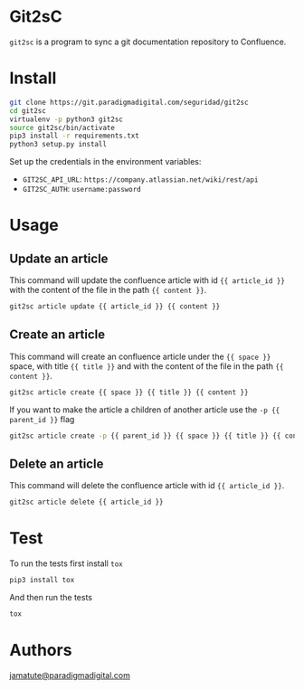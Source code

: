 # Git2sC

`git2sc` is a program to sync a git documentation repository to Confluence.

# Install

```bash
git clone https://git.paradigmadigital.com/seguridad/git2sc
cd git2sc
virtualenv -p python3 git2sc
source git2sc/bin/activate
pip3 install -r requirements.txt
python3 setup.py install
```

Set up the credentials in the environment variables:

* `GIT2SC_API_URL`: `https://company.atlassian.net/wiki/rest/api`
* `GIT2SC_AUTH`: `username:password`

# Usage

## Update an article

This command will update the confluence article with id `{{ article_id }}` with
the content of the file in the path `{{ content }}`.

```bash
git2sc article update {{ article_id }} {{ content }}
```

## Create an article

This command will create an confluence article under the `{{ space }}` space,
with title `{{ title }}` and with the content of the file in the path `{{
content }}`.

```bash
git2sc article create {{ space }} {{ title }} {{ content }}
```

If you want to make the article a children of another article use the `-p {{
parent_id }}` flag

```bash
git2sc article create -p {{ parent_id }} {{ space }} {{ title }} {{ content }}
```

## Delete an article

This command will delete the confluence article with id `{{ article_id }}`.

```bash
git2sc article delete {{ article_id }}
```

# Test

To run the tests first install `tox`

```bash
pip3 install tox
```

And then run the tests

```bash
tox
```

# Authors

jamatute@paradigmadigital.com
